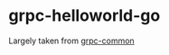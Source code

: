 # grpc-helloworld-go

Largely taken from [grpc-common](https://github.com/grpc/grpc-common/tree/master/go)
